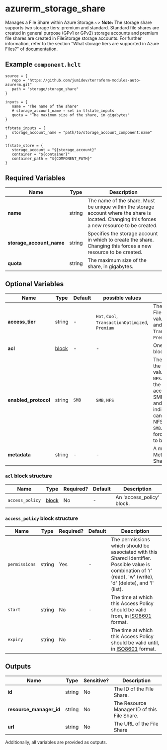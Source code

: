 # azurerm_storage_share

Manages a File Share within Azure Storage.~> **Note:** The storage share supports two storage tiers: premium and standard. Standard file shares are created in general purpose (GPv1 or GPv2) storage accounts and premium file shares are created in FileStorage storage accounts. For further information, refer to the section "What storage tiers are supported in Azure Files?" of [documentation](https://docs.microsoft.com/azure/storage/files/storage-files-faq#general).

## Example `component.hclt`

```hcl
source = {
   repo = "https://github.com/jumidev/terraform-modules-auto-azurerm.git"   
   path = "storage/storage_share"   
}

inputs = {
   name = "The name of the share"   
   # storage_account_name → set in tfstate_inputs
   quota = "The maximum size of the share, in gigabytes"   
}

tfstate_inputs = {
   storage_account_name = "path/to/storage_account_component:name"   
}

tfstate_store = {
   storage_account = "${storage_account}"   
   container = "${container}"   
   container_path = "${COMPONENT_PATH}"   
}

```

## Required Variables

| Name | Type |  Description |
| ---- | --------- |  ----------- |
| **name** | string |  The name of the share. Must be unique within the storage account where the share is located. Changing this forces a new resource to be created. | 
| **storage_account_name** | string |  Specifies the storage account in which to create the share. Changing this forces a new resource to be created. | 
| **quota** | string |  The maximum size of the share, in gigabytes. | 

## Optional Variables

| Name | Type |  Default  |  possible values |  Description |
| ---- | --------- |  ----------- | ----------- | ----------- |
| **access_tier** | string |  -  |  `Hot`, `Cool`, `TransactionOptimized`, `Premium`  |  The access tier of the File Share. Possible values are `Hot`, `Cool` and `TransactionOptimized`, `Premium`. | 
| **acl** | [block](#acl-block-structure) |  -  |  -  |  One or more `acl` blocks. | 
| **enabled_protocol** | string |  `SMB`  |  `SMB`, `NFS`  |  The protocol used for the share. Possible values are `SMB` and `NFS`. The `SMB` indicates the share can be accessed by SMBv3.0, SMBv2.1 and REST. The `NFS` indicates the share can be accessed by NFSv4.1. Defaults to `SMB`. Changing this forces a new resource to be created. | 
| **metadata** | string |  -  |  -  |  A mapping of MetaData for this File Share. | 

### `acl` block structure

| Name | Type | Required? | Default | Description |
| ---- | ---- | --------- | ------- | ----------- |
| `access_policy` | [block](#access_policy-block-structure) | No | - | An 'access_policy' block. |

### `access_policy` block structure

| Name | Type | Required? | Default | Description |
| ---- | ---- | --------- | ------- | ----------- |
| `permissions` | string | Yes | - | The permissions which should be associated with this Shared Identifier. Possible value is combination of 'r' (read), 'w' (write), 'd' (delete), and 'l' (list). |
| `start` | string | No | - | The time at which this Access Policy should be valid from, in [ISO8601](https://en.wikipedia.org/wiki/ISO_8601) format. |
| `expiry` | string | No | - | The time at which this Access Policy should be valid until, in [ISO8601](https://en.wikipedia.org/wiki/ISO_8601) format. |



## Outputs

| Name | Type | Sensitive? | Description |
| ---- | ---- | --------- | --------- |
| **id** | string | No  | The ID of the File Share. | 
| **resource_manager_id** | string | No  | The Resource Manager ID of this File Share. | 
| **url** | string | No  | The URL of the File Share | 

Additionally, all variables are provided as outputs.
